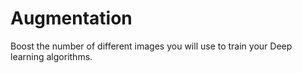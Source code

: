 # Augmentation 

Boost the number of different images you will use to train your Deep learning algorithms.